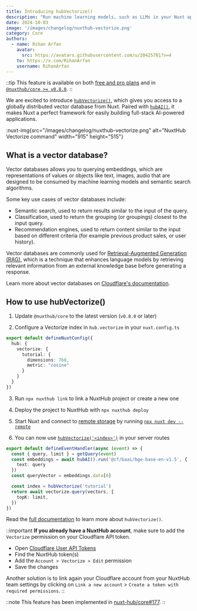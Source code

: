 ```yaml
---
title: Introducing hubVectorize()
description: "Run machine learning models, such as LLMs in your Nuxt application, with minimal setup."
date: 2024-10-03
image: '/images/changelog/nuxthub-vectorize.png'
category: Core
authors:
  - name: Rihan Arfan
    avatar:
      src: https://avatars.githubusercontent.com/u/20425781?v=4
    to: https://x.com/RihanArfan
    username: RihanArfan
---
```


::tip
This feature is available on both [free and pro plans](/pricing) and in [`@nuxthub/core >= v0.8.0`](https://github.com/nuxt-hub/core/releases/tag/v0.8.0).
::

We are excited to introduce [`hubVectorize()`](/docs/features/vectorize), which gives you access to a globally distributed vector database from Nuxt. Paired with [`hubAI()`](/docs/features/ai), it makes Nuxt a perfect framework for easily building full-stack AI-powered applications.

:nuxt-img{src="/images/changelog/nuxthub-vectorize.png" alt="NuxtHub Vectorize command" width="915" height="515"}

## What is a vector database?

Vector databases allows you to querying embeddings, which are representations of values or objects like text, images, audio that are designed to be consumed by machine learning models and semantic search algorithms.

Some key use cases of vector databases include:
- Semantic search, used to return results similar to the input of the query.
- Classification, used to return the grouping (or groupings) closest to the input query.
- Recommendation engines, used to return content similar to the input based on different criteria (for example previous product sales, or user history).

Vector databases are commonly used for [Retrieval-Augmented Generation (RAG)](https://developers.cloudflare.com/reference-architecture/diagrams/ai/ai-rag/), which is a technique that enhances language models by retrieving relevant information from an external knowledge base before generating a response.

Learn more about vector databases on [Cloudflare's documentation](https://developers.cloudflare.com/vectorize/reference/what-is-a-vector-database/).

## How to use hubVectorize()

1. Update `@nuxthub/core` to the latest version (`v0.8.0` or later)

2. Configure a Vectorize index in `hub.vectorize` in your `nuxt.config.ts`

```ts [nuxt.config.ts]
export default defineNuxtConfig({
  hub: {
    vectorize: {
      tutorial: {
        dimensions: 768,
        metric: "cosine"
      }
    }
  }
})
```

3. Run `npx nuxthub link` to link a NuxtHub project or create a new one

4. Deploy the project to NuxtHub with `npx nuxthub deploy`

5. Start Nuxt and connect to [remote storage](/docs/getting-started/remote-storage) by running [`npx nuxt dev --remote`](/docs/getting-started/remote-storage)

5. You can now use [`hubVectorize('<index>')`](/docs/features/vectorize) in your server routes

```ts [server/api/vectorize-search.ts]
export default defineEventHandler(async (event) => {
  const { query, limit } = getQuery(event)
  const embeddings = await hubAI().run('@cf/baai/bge-base-en-v1.5', {
    text: query
  })
  const queryVector = embeddings.data[0]

  const index = hubVectorize('tutorial')
  return await vectorize.query(vectors, {
    topK: limit,
  })
})
```

Read the [full documentation](/docs/features/vectorize) to learn more about `hubVectorize()`.

::important
**If you already have a NuxtHub account**, make sure to add the `Vectorize` permission on your Cloudflare API token.

- Open [Cloudflare User API Tokens](https://dash.cloudflare.com/profile/api-tokens)
- Find the NuxtHub token(s)
- Add the `Account > Vectorize > Edit` permission
- Save the changes

Another solution is to link again your Cloudflare account from your NuxtHub team settings by clicking on `Link a new account` > `Create a token with required permissions`.
::

::note
This feature has been implemented in [nuxt-hub/core#177](https://github.com/nuxt-hub/core/pull/177).
::
